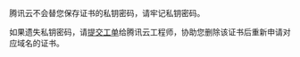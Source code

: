 腾讯云不会替您保存证书的私钥密码，请牢记私钥密码。

如果遗失私钥密码，请[提交工单](https://console.qcloud.com/workorder/category)给腾讯云工程师，协助您删除该证书后重新申请对应域名的证书。
